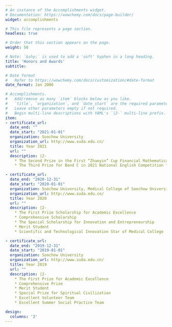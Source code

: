 ```yaml
---
# An instance of the Accomplishments widget.
# Documentation: https://wowchemy.com/docs/page-builder/
widget: accomplishments

# This file represents a page section.
headless: true

# Order that this section appears on the page.
weight: 50

# Note: `&shy;` is used to add a 'soft' hyphen in a long heading.
title: 'Honors and Awards'
subtitle:

# Date format
#   Refer to https://wowchemy.com/docs/customization/#date-format
date_format: Jan 2006

# Accomplishments.
#   Add/remove as many `item` blocks below as you like.
#   `title`, `organization`, and `date_start` are the required parameters.
#   Leave other parameters empty if not required.
#   Begin multi-line descriptions with YAML's `|2-` multi-line prefix.
item:
- certificate_url: 
  date_end: ""
  date_start: "2021-01-01"
  organization: Soochow University
  organization_url: http://www.suda.edu.cn/
  title: Year 2021
  url: ""
  description: |2-
    * The Second Prize in the First “Zhaoyin” Cup Financial Mathematical Modeling Competition
    * The Third Prize for Band C in 2021 National English Competition for College Students 

- certificate_url: 
  date_end: "2020-12-31"
  date_start: "2020-01-01"
  organization: Soochow University, Medical College of Soochow University
  organization_url: http://www.suda.edu.cn/
  title: Year 2020
  url: ""
  description: |2-
    * The First Prize Scholarship for Academic Excellence
    * Comprehensive Scholarship
    * The Special Scholarship for Innovation and Entrepreneurship
    * Merit Student
    * Scientific and Technological Innovation Star of Medical College

- certificate_url: 
  date_end: "2019-12-31"
  date_start: "2019-01-01"
  organization: Soochow University
  organization_url: http://www.suda.edu.cn/
  title: Year 2019
  url: ""
  description: |2-
    * The First Prize for Academic Excellence
    * Comprehensive Prize
    * Merit Student
    * Special Prize for Spiritual Civilization
    * Excellent Volunteer Team
    * Excellent Summer Social Practice Team

design:
  columns: '2' 
---
```

